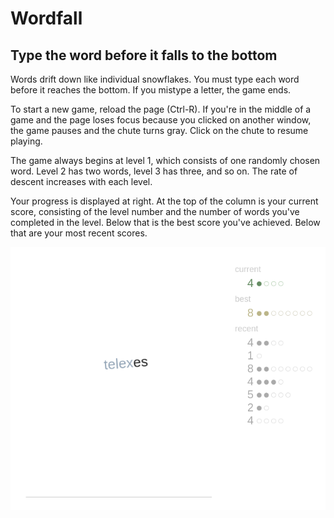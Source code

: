 # Wordfall

## Type the word before it falls to the bottom

Words drift down like individual snowflakes. You must type each word
before it reaches the bottom. If you mistype a letter, the game ends.

To start a new game, reload the page (Ctrl-R). If you're in the middle of
a game and the page loses focus because you clicked on another window,
the game pauses and the chute turns gray. Click on the chute to resume
playing.

The game always begins at level 1, which consists of one randomly chosen
word. Level 2 has two words, level 3 has three, and so on. The rate of
descent increases with each level.

Your progress is displayed at right. At the top of the column is your
current score, consisting of the level number and the number of words
you've completed in the level. Below that is the best score you've
achieved. Below that are your most recent scores.

![Wordfall typing game](screenshot.png)

